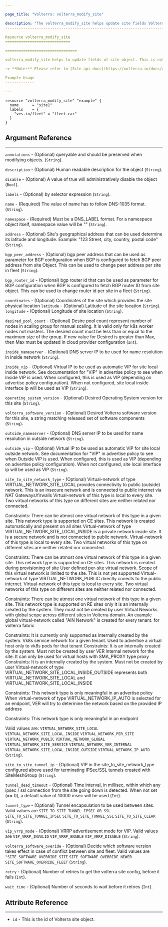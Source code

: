 ```yaml
---

page_title: "Volterra: volterra_modify_site"

description: "The volterra_modify_site helps update site fields Volterra SaaS"
------------------------------------------------------------------------------

Resource volterra_modify_site
=============================

================================

volterra_modify_site helps to update fields of site object. This is not applicable for site created through view style APIs.

~> **Note:** Please refer to [Site api docs](https://volterra.io/docs/api/site) to learn more

Example Usage
-------------

---
```


```hcl
resource "volterra_modify_site" "example" {
  name      = "site1"
  labels    = {
    "ves.io/fleet" = "fleet-car"
  }
}

```

Argument Reference
------------------

---

`annotations` - (Optional) queryable and should be preserved when modifying objects. (`String`).

`description` - (Optional) Human readable description for the object (`String`).

`disable` - (Optional) A value of true will administratively disable the object (`Bool`).

`labels` - (Optional) by selector expression (`String`).

`name` - (Required) The value of name has to follow DNS-1035 format. (`String`).

`namespace` - (Required) Must be a DNS_LABEL format. For a namespace object itself, namespace value will be "" (`String`).

`address` - (Optional) Site's geographical address that can be used determine its latitude and longitude. Example: "123 Street, city, country, postal code" (`String`).

`bgp_peer_address` - (Optional) bgp peer address that can be used as parameter for BGP configuration when BGP is configured to fetch BGP peer address from site Object. This can be used to change peer address per site in fleet (`String`).

`bgp_router_id` - (Optional) bgp router id that can be used as parameter for BGP configuration when BGP is configured to fetch BGP router ID from site object. This can be used to change router id per site in a fleet (`String`).

`coordinates` - (Optional) Coordinates of the site which provides the site physical location `latitude` - (Optional) Latitude of the site location (`String`). `longitude` - (Optional) Longitude of site location (`String`).

`desired_pool_count` - (Optional) Desire pool count represent number of nodes in scaling group for manual scaling. It is valid only for k8s worker nodes not masters. The desired count must be less than or equal to the maximum size of the group. If new value for Desired is greater than Max, then Max must be updated in cloud provider configuration (`Int`).

`inside_nameserver` - (Optional) DNS server IP to be used for name resolution in inside network (`String`).

`inside_vip` - (Optional) Virtual IP to be used as automatic VIP for site local inside network. See documentation for "VIP" in advertise policy to see when Inside VIP is used. When configured, this is used as VIP (depending on advertise policy configuration). When not configured, site local inside interface ip will be used as VIP (`String`).

`operating_system_version` - (Optional) Desired Operating System version for this site (`String`).

`volterra_software_version` - (Optional) Desired Volterra software version for this site, a string matching released set of software components (`String`).

`outside_nameserver` - (Optional) DNS server IP to be used for name resolution in outside network (`String`).

`outside_vip` - (Optional) Virtual IP to be used as automatic VIP for site local outside network. See documentation for "VIP" in advertise policy to see when Outside VIP is used. When configured, this is used as VIP (depending on advertise policy configuration). When not configured, site local interface ip will be used as VIP (`String`).

`site_to_site_network_type` - (Optional) Virtual-network of type VIRTUAL_NETWORK_SITE_LOCAL provides connectivity to public (outside) network. This is an insecure network and is connected to public internet via NAT Gateways/firwalls Virtual-network of this type is local to every site. Two virtual networks of this type on different sites are neither related nor connected.

Constraints: There can be atmost one virtual network of this type in a given site. This network type is supported on CE sites. This network is created automatically and present on all sites Virtual-network of type VIRTUAL_NETWORK_SITE_LOCAL_INSIDE is a private network inside site. It is a secure network and is not connected to public network. Virtual-network of this type is local to every site. Two virtual networks of this type on different sites are neither related nor connected.

Constraints: There can be atmost one virtual network of this type in a given site. This network type is supported on CE sites. This network is created during provisioning of site User defined per-site virtual network. Scope of this virtual network is limited to the site. This is not yet supported Virtual-network of type VIRTUAL_NETWORK_PUBLIC directly conects to the public internet. Virtual-network of this type is local to every site. Two virtual networks of this type on different sites are neither related nor connected.

Constraints: There can be atmost one virtual network of this type in a given site. This network type is supported on RE sites only It is an internally created by the system. They must not be created by user Virtual Neworks with global scope across different sites in Volterra domain. An example global virtual-network called "AIN Network" is created for every tenant. for volterra fabric

Constraints: It is currently only supported as internally created by the system. Vk8s service network for a given tenant. Used to advertise a virtual host only to vk8s pods for that tenant Constraints: It is an internally created by the system. Must not be created by user VER internal network for the site. It can only be used for virtual hosts with SMA_PROXY type proxy Constraints: It is an internally created by the system. Must not be created by user Virtual-network of type VIRTUAL_NETWORK_SITE_LOCAL_INSIDE_OUTSIDE represents both VIRTUAL_NETWORK_SITE_LOCAL and VIRTUAL_NETWORK_SITE_LOCAL_INSIDE

Constraints: This network type is only meaningful in an advertise policy When virtual-network of type VIRTUAL_NETWORK_IP_AUTO is selected for an endpoint, VER will try to determine the network based on the provided IP address

Constraints: This network type is only meaningful in an endpoint

Valid values are: `VIRTUAL_NETWORK_SITE_LOCAL` `VIRTUAL_NETWORK_SITE_LOCAL_INSIDE` `VIRTUAL_NETWORK_PER_SITE` `VIRTUAL_NETWORK_PUBLIC` `VIRTUAL_NETWORK_GLOBAL` `VIRTUAL_NETWORK_SITE_SERVICE` `VIRTUAL_NETWORK_VER_INTERNAL` `VIRTUAL_NETWORK_SITE_LOCAL_INSIDE_OUTSIDE` `VIRTUAL_NETWORK_IP_AUTO` (`String`).

`site_to_site_tunnel_ip` - (Optional) VIP in the site_to_site_network_type configured above used for terminating IPSec/SSL tunnels created with SiteMeshGroup (`String`).

`tunnel_dead_timeout` - (Optional) Time interval, in millisec, within which any ipsec / ssl connection from the site going down is detected. When not set (== 0), a default value of 10000 msec will be used (`Int`).

`tunnel_type` - (Optional) Tunnel encapsulation to be used between sites. Valid values are `SITE_TO_SITE_TUNNEL_IPSEC_OR_SSL` `SITE_TO_SITE_TUNNEL_IPSEC` `SITE_TO_SITE_TUNNEL_SSL` `SITE_TO_SITE_CLEAR` (`String`).

`vip_vrrp_mode` - (Optional) VRRP advertisement mode for VIP. Valid values are `VIP_VRRP_INVALID` `VIP_VRRP_ENABLE` `VIP_VRRP_DISABLE` (`String`).

`volterra_software_overide` - (Optional) Decide which software version takes effect in case of conflict between site and fleet. Valid values are `"SITE_SOFTWARE_OVERRIDE_SITE` `SITE_SOFTWARE_OVERRIDE_NEWER` `SITE_SOFTWARE_OVERRIDE_FLEET` (`String`).

`retry` - (Optional) Number of retries to get the volterra site config, before it fails (`Int`).

`wait_time` - (Optional) Number of seconds to wait before it retries (`Int`).

Attribute Reference
-------------------

---

-	`id` - This is the id of Volterra site object.
